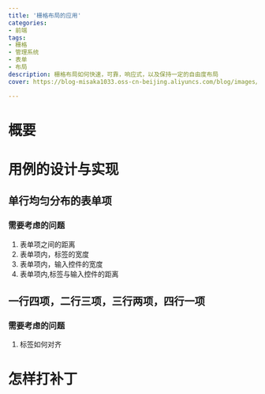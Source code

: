 ```yaml
---
title: '栅格布局的应用'
categories:
- 前端
tags: 
- 栅格
- 管理系统
- 表单
- 布局
description: 栅格布局如何快速，可靠，响应式，以及保持一定的自由度布局
cover: https://blog-misaka1033.oss-cn-beijing.aliyuncs.com/blog/images/fe5ee3b10cbb41c802417f81b57bef55cc83f137.jpg@518w_1e_1c.webp

---
```

# 概要

# 用例的设计与实现
## 单行均匀分布的表单项
### 需要考虑的问题
1. 表单项之间的距离
2. 表单项内，标签的宽度
3. 表单项内，输入控件的宽度
4. 表单项内,标签与输入控件的距离

## 一行四项，二行三项，三行两项，四行一项
### 需要考虑的问题
1. 标签如何对齐

# 怎样打补丁